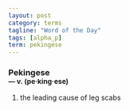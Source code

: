 ```yaml
---
layout: post
category: terms
tagline: "Word of the Day"
tags: [alpha_p]
term: pekingese
---
```


<h3>Pekingese<br/> <small>&mdash; v. (pe<span>&middot;</span>king<span>&middot;</span>ese)</small></h3>
<p><ol><li>the leading cause of leg scabs</li>
</ol></p>
